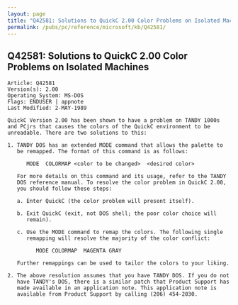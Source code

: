 ```yaml
---
layout: page
title: "Q42581: Solutions to QuickC 2.00 Color Problems on Isolated Machines"
permalink: /pubs/pc/reference/microsoft/kb/Q42581/
---
```


## Q42581: Solutions to QuickC 2.00 Color Problems on Isolated Machines

	Article: Q42581
	Version(s): 2.00
	Operating System: MS-DOS
	Flags: ENDUSER | appnote
	Last Modified: 2-MAY-1989
	
	QuickC Version 2.00 has been shown to have a problem on TANDY 1000s
	and PCjrs that causes the colors of the QuickC environment to be
	unreadable. There are two solutions to this:
	
	1. TANDY DOS has an extended MODE command that allows the palette to
	   be remapped. The format of this command is as follows:
	
	      MODE  COLORMAP <color to be changed>  <desired color>
	
	   For more details on this command and its usage, refer to the TANDY
	   DOS reference manual. To resolve the color problem in QuickC 2.00,
	   you should follow these steps:
	
	   a. Enter QuickC (the color problem will present itself).
	
	   b. Exit QuickC (exit, not DOS shell; the poor color choice will
	      remain).
	
	   c. Use the MODE command to remap the colors. The following single
	      remapping will resolve the majority of the color conflict:
	
	         MODE COLORMAP  MAGENTA GRAY
	
	   Further remappings can be used to tailor the colors to your liking.
	
	2. The above resolution assumes that you have TANDY DOS. If you do not
	   have TANDY's DOS, there is a similar patch that Product Support has
	   made available in an application note. This application note is
	   available from Product Support by calling (206) 454-2030.
